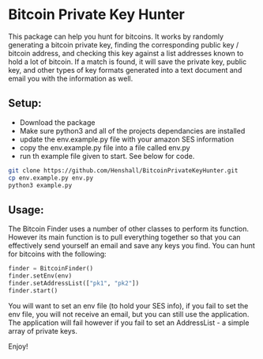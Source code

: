 # Bitcoin Private Key Hunter

This package can help you hunt for bitcoins. It works by randomly generating a bitcoin private key, finding the corresponding public key / bitcoin address, and checking this key against a list addresses known to hold a lot of bitcoin. If a match is found, it will save the private key, public key, and other types of key formats generated into a text document and email you with the information as well.

## Setup:
- Download the package
- Make sure python3 and all of the projects dependancies are installed
- update the env.example.py file with your amazon SES information
- copy the env.example.py file into a file called env.py
- run th example file given to start. See below for code.
```bash
git clone https://github.com/Henshall/BitcoinPrivateKeyHunter.git
cp env.example.py env.py
python3 example.py
```

## Usage:
The Bitcoin Finder uses a number of other classes to perform its function. However its main function is to pull everything together so that you can effectively send yourself an email and save any keys you find. You can hunt for bitcoins with the following:
```python
finder = BitcoinFinder()
finder.setEnv(env)
finder.setAddressList(["pk1", "pk2"])
finder.start()
```

You will want to set an env file (to hold your SES info), if you fail to set the env file, you will not receive an email, but you can still use the application. The application will fail however if you fail to set an AddressList - a simple array of private keys.


Enjoy!


